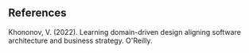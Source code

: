 ## References

Khononov, V. (2022). Learning domain-driven design aligning software architecture and business strategy. O'Reilly.